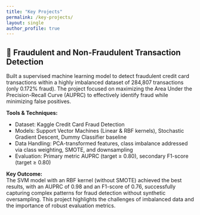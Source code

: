 ```yaml
---
title: "Key Projects"
permalink: /key-projects/
layout: single
author_profile: true
---
```


## 🧠 Fraudulent and Non-Fraudulent Transaction Detection  
Built a supervised machine learning model to detect fraudulent credit card transactions within a highly imbalanced dataset of 284,807 transactions (only 0.172% fraud). The project focused on maximizing the Area Under the Precision-Recall Curve (AUPRC) to effectively identify fraud while minimizing false positives.

**Tools & Techniques:**  
- Dataset: Kaggle Credit Card Fraud Detection  
- Models: Support Vector Machines (Linear & RBF kernels), Stochastic Gradient Descent, Dummy Classifier baseline  
- Data Handling: PCA-transformed features, class imbalance addressed via class weighting, SMOTE, and downsampling  
- Evaluation: Primary metric AUPRC (target ≥ 0.80), secondary F1-score (target ≥ 0.80)  

**Key Outcome:**  
The SVM model with an RBF kernel (without SMOTE) achieved the best results, with an AUPRC of 0.98 and an F1-score of 0.76, successfully capturing complex patterns for fraud detection without synthetic oversampling. This project highlights the challenges of imbalanced data and the importance of robust evaluation metrics.

<!-- Optionally add a link to code repository or blog post here -->
